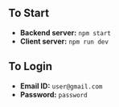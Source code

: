 ## To Start

- **Backend server:** `npm start`
- **Client server:** `npm run dev`

## To Login

- **Email ID:** `user@gmail.com`
- **Password:** `password`
